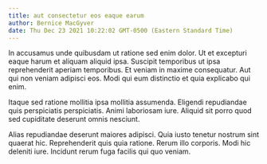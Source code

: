 ```yaml
---
title: aut consectetur eos eaque earum
author: Bernice MacGyver
date: Thu Dec 23 2021 10:22:02 GMT-0500 (Eastern Standard Time)
---
```

In accusamus unde quibusdam ut ratione sed enim dolor. Ut et excepturi eaque harum et aliquam aliquid ipsa. Suscipit temporibus ut ipsa reprehenderit aperiam temporibus. Et veniam in maxime consequatur. Aut qui non veniam adipisci eos. Modi qui eum distinctio et quia explicabo qui enim.

 Itaque sed ratione mollitia ipsa mollitia assumenda. Eligendi repudiandae quis perspiciatis perspiciatis. Animi laboriosam iure. Aliquid sit porro quod sed cupiditate deserunt omnis nesciunt.

 Alias repudiandae deserunt maiores adipisci. Quia iusto tenetur nostrum sint quaerat hic. Reprehenderit quis quia ratione. Rerum illo corporis. Modi hic deleniti iure. Incidunt rerum fuga facilis qui quo veniam.